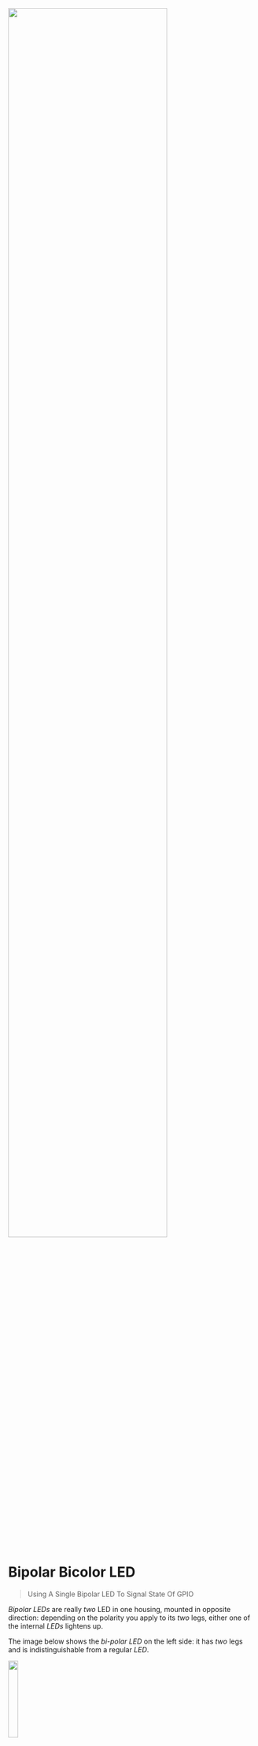 <img src="/assets/images/convert.jpg" width="80%" height="80%" />
 

# Bipolar Bicolor LED

> Using A Single Bipolar LED To Signal State Of GPIO

*Bipolar LEDs* are really *two* LED in one housing, mounted in opposite direction: depending on the polarity you apply to its *two* legs, either one of the internal *LEDs* lightens up.

The image below shows the *bi-polar LED* on the left side: it has *two* legs and is indistinguishable from a regular *LED*.

<img src="images/bipolar_bicolor_overview2_top_t.png" width="20%" height="20%" />

Alternatively, *bi-color LED* with *three legs* exist (on the right side in above image). These are *not bi-polar*. Instead, such *LED* have a *common anode* or *cathode* (middle pin), and each of the two internal *LED* exposes a separate pin.

* **Bi-Polar:** color is controlled by *polarity*. Only *one* of the two internal *LED* can be on at any given time.
* **Three-Leg:** each internal *LED* can be powered individually, and both *LED* can be *on* at the same time, producing a mixed *third* color if desired.

In this article, I am looking at *bi-polar LED*.

### Challenges

Since *bi-polar LED* require reversed polarities, they are typically used in circuitry with *bipolar power supply* (*dual-supply*), or with *AC* (such as audio appliances).

Most DIY circuits are *single supply* (with a power supply ranging from a positive voltage to *GND*, and no negative voltages, i.e. *battery* or *USB* operated). This can make using *bi-polar LEDs* more complex.

#### Dual-Supply Circuits

In *dual-supply* scenarios (i.e. audio devices with positive **and** negative voltages), *bipolar LEDs* just require a single *OpAmp* to reverse the voltage as needed, and probably the only even simpler approach would be using [two separate LEDs](https://done.land/components/light/led/signalleds/bi-colorsignals/twoseparateled).

Here is the basic schematic:



* **High:** the *OpAmp* outputs a *positive* voltage
* **Low:** the *OpAmp* outputs close to *0V* (*GND*)


    <img src="images/circuit_bipolar_signalled_opamp.png" width="60%" height="60%" />

However, this approach will not work with a *single power supply* (one that goes from *GND* to a positive voltage). It would require a *positive* **and** a *negative* voltage, enabling the *OpAmp* to produce the negative voltage difference required to drive the other *LED* inside the *bipolar LED*.


## Testing Bi-Polar LED With Single-Supply

To better understand how *bi-polar LED* really work, let's test some *bi-polar LEDs*.

### Manual Powering

Here is the fundamental circuitry: the *bi-polar LED* is really a package of *two LED* in opposite direction. Like any other *LED*, they need a current-limiting resistor, i.e. *330R*.

The actual resistor value depends on the type of *LED* and the voltage you want to supply, yet a *330R* resistor should at least produce a visible light emission both for *3.3V* and *5V* power supply. You can then measure the currents, and adjust the resistor value so that the *LED* has the brightness you want.


<img src="images/bicolor_led_circuit1_manual.png" width="60%" height="60%" />


Either use a breadboard, or simply connect the current limiting resistor to either leg of the *bi-polar LED*.

<img src="images/bipolar_led_manual_test_setup-removebg-preview.png" width="100%" height="100%" />

When you supply power to the circuit, one of the two *LED* lights up. Once you *reverse* the polarity of supplied power, the *other LED* lights up in a different color.

### Fine Tuning
When I tested the *bi-polar LED* with *3.3V* and the conservative *330R* resistor, the emitted light was a bit dim. The measured current was *4.8mA* for *red* and *3.8mA* for *green*. 

The vendor claimed a forward voltage of *1.8V* for *red* and *2.2V* for *green*, and a maximum current of *20mA* each. Calculating the current limiting resistor with these values yields this result:

````
PS> Get-LedResistor -ForwardVoltage 1.8 -Current 20 -OperatingVoltage 3.3


Required Resistor (Ohm) : 75
Operating Voltage (V)   : 3.3
Led Current (mA)        : 20
Led Voltage (V)         : 1.8
Led Color               : yellow
````

I thus exchanged the *330R* resistor with a *75R* resistor, which resulted in *13.2mA* for *green*, and *18.7mA* for *red*. The *LED* now was (marginally) brighter, however the added current wan't worth it, so I changed the resistor back to *330R*.

> [!TIP]
> Always start with a conservative resistor like *330R*, then measure the *current* and note the *LED brightness*. Next, lower the resistor value gradiually without ever exceeding *20mA*. You may notice that the visible brightness won't change that much because the human vision is not a linear system. You would require *a multitude of current* to effectively *double* the *visual* brightness. *Signal LEDs* do not need to illuminate your lab. They just need to be clearly *noticeable*.



## Using Two GPIOs
*Manually* re-wiring cables on a breadboard to reverse polarity is simple, yet how can this be done programmatically and without changing the circuitry?

The objective in this article is to attach the signal LED to an arbitrary *GPIO* and have it signal its state, without requiring special programming or dedicated additional GPIOs. 

Before we use a single *GPIO* to drive the *bi-polar LED*, let's first invest *two GPIOs*. Using *two* GPIOs is by far the easiest way to operate *bi-polar LEDs*.


<img src="images/bicolor_led_circuit2_gpio.png" width="60%" height="60%" />   



Here is how it works:

| GPIO1 | GPIO2 | LED | Remark |
| --- | --- | --- | --- |
| *high* | *low* | **green** | *GPIO1* sources current, *GPIO2* sinks current |
| *low* | *high* | **red** | *GPIO2* sources current, *GPIO1* sinks current |
| *high* | *high* | *off* | no voltage difference |
| *low* | *low* | *off* | no voltage difference |


### Proof Of Concept
And here is a test setup using a *ESP32-C3* (any microcontroller will do):

<img src="images/bipolar_led_test_two_gpio_t.png" width="100%" height="100%" />  

Note how the *bi-polar LED* is connected directly to *one GPIO*, and uses the current limiting resistor to connect it to *the other GPIO*. The polarity of the *LED* does not matter (it just reverses the sequence of emitted colors).

Here is the source code:

````c++
#include <Arduino.h>

// the output pins for the LED and resistor:
#define GPIO_A 20
#define GPIO_B 21

void Red()
{
  // polarity from GPIO_B to GPIO_A
  digitalWrite(GPIO_A, LOW); 
  digitalWrite(GPIO_B, HIGH); 
}

void Green()
{
  // polarity from GPIO_A to GPIO_B
  digitalWrite(GPIO_A, HIGH); 
  digitalWrite(GPIO_B, LOW); 
}


void Off_A()
{
  // one way to turn off the LED: no voltage difference
  digitalWrite(GPIO_A, LOW); 
  digitalWrite(GPIO_B, LOW); 
}

void Off_B()
{
  // another way to turn off the LED: no voltage difference
  digitalWrite(GPIO_A, HIGH); 
  digitalWrite(GPIO_B, HIGH); 
}


void setup() {
  pinMode(GPIO_A, OUTPUT);
  pinMode(GPIO_B, OUTPUT);
  Off_A();
}

void loop() {
  // let both colors light up for one second, then pause one second:
  Red();
  delay(1000);
  
  Green();
  delay(1000);
  
  Off_A();
  delay(1000);
  
  // let both colors light up in sequence ten times
  for (int i = 0; i <= 10; i++) {
    Red();
    delay(200);
    Green();
    delay(200);
  }
  
  // turn off the LED using the alternate method
  Off_B();
  delay(1000);  
}
````

## Using Just One GPIO
The previous example illustrated that a *bi-polar LED* can be driven by *two GPIOs*. The *second* GPIO must always be *inverted* to the first. This effectively produces the *reversed voltage*.

### Auto-Generating Second GPIO

In order to require *just one GPIO* (and ultimately simply use *any* GPIO that you may use for *any* kind of purpose), the *second* GPIO needs to be provided by someone else.

For this, you can use an *operational amplifier* such as the [MCP6002](https://done.land/components/signalprocessing/operationalamplifier/mcp6002) and use it as an *inverter*.


> [!TIP]
> The *MCP6002* supports *sourcing* and *sinking* currents of up to *20mA* so you can drive the signal LED directly off the *OpAmp*. Just make sure you purchase a *genuine MCP6002*. Market places such as *AliExpress* routinely sell *fake MCP6002* that do not work.

Here are the schematics:

<img src="images/bicolor_led_opamp_mcp6002_inverter.png" width="100%" height="100%" />   

The *MCP6002* is wired as an *inverter*, so when the *non-inverting input* (pin 3) receives a *low* signal, the *output* (pin 1) is *high* and can source up to *20mA*, lighting up the *bi-color LED* in one color.

When the *GPIO* turns *high*, the output switches to *low* and can now *sink* up to *20mA*, effectively reversing polarity, and lighting up the *bi-color LED* in the other color.


> [!IMPORTANT]
> I was unable to test this circuit yet because I, too, naively ordered *MCP6002* at some *AliExpress sellers*. These *OpAmps* obviously [turned out to be fake](https://done.land/components/signalprocessing/operationalamplifier/fakeopamps). I am now awaiting delivery of genuine components from [Mouser](https://www.mouser.com). If you have the option to test this circuit before I can, please leave a comment below. 




> Tags: Bipolar, Bi-Polar, Bi-color, Signal LED

[Visit Page on Website](https://done.land/components/light/led/signalleds/bi-colorsignals/bipolarbicolorled?209989081026242401) - created 2024-08-25 - last edited 2024-08-25
